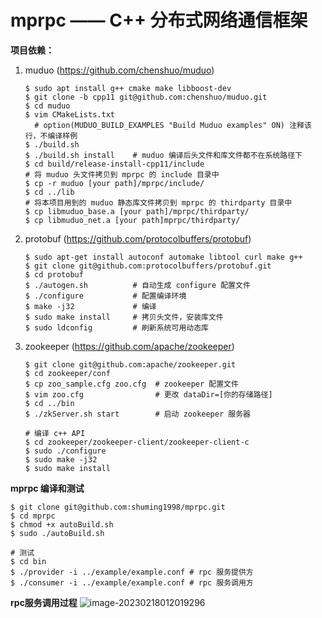 # mprpc —— C++ 分布式网络通信框架

**项目依赖：**

1. muduo (https://github.com/chenshuo/muduo)

   ```shell
   $ sudo apt install g++ cmake make libboost-dev
   $ git clone -b cpp11 git@github.com:chenshuo/muduo.git
   $ cd muduo
   $ vim CMakeLists.txt
     # option(MUDUO_BUILD_EXAMPLES "Build Muduo examples" ON) 注释该行，不编译样例
   $ ./build.sh
   $ ./build.sh install    # muduo 编译后头文件和库文件都不在系统路径下
   $ cd build/release-install-cpp11/include
   # 将 muduo 头文件拷贝到 mprpc 的 include 目录中
   $ cp -r muduo [your path]/mprpc/include/
   $ cd ../lib
   # 将本项目用到的 muduo 静态库文件拷贝到 mprpc 的 thirdparty 目录中
   $ cp libmuduo_base.a [your path]/mprpc/thirdparty/
   $ cp libmuduo_net.a [your path]mprpc/thirdparty/
   ```

2. protobuf (https://github.com/protocolbuffers/protobuf)

   ```shell
   $ sudo apt-get install autoconf automake libtool curl make g++
   $ git clone git@github.com:protocolbuffers/protobuf.git
   $ cd protobuf
   $ ./autogen.sh          # 自动生成 configure 配置文件
   $ ./configure           # 配置编译环境
   $ make -j32             # 编译
   $ sudo make install     # 拷贝头文件，安装库文件
   $ sudo ldconfig         # 刷新系统可用动态库
   ```

3. zookeeper (https://github.com/apache/zookeeper)

   ```shell
   $ git clone git@github.com:apache/zookeeper.git
   $ cd zookeeper/conf
   $ cp zoo_sample.cfg zoo.cfg  # zookeeper 配置文件
   $ vim zoo.cfg                # 更改 dataDir=[你的存储路径]
   $ cd ../bin
   $ ./zkServer.sh start        # 启动 zookeeper 服务器
   
   # 编译 c++ API
   $ cd zookeeper/zookeeper-client/zookeeper-client-c
   $ sudo ./configure
   $ sudo make -j32
   $ sudo make install
   ```


**mprpc 编译和测试**

```shell
$ git clone git@github.com:shuming1998/mprpc.git
$ cd mprpc
$ chmod +x autoBuild.sh
$ sudo ./autoBuild.sh
      
# 测试
$ cd bin
$ ./provider -i ../example/example.conf # rpc 服务提供方
$ ./consumer -i ../example/example.conf # rpc 服务调用方
```


**rpc服务调用过程**
![image-20230218012019296](https://github.com/shuming1998/mprpc/blob/main/image/mprpc.png)
